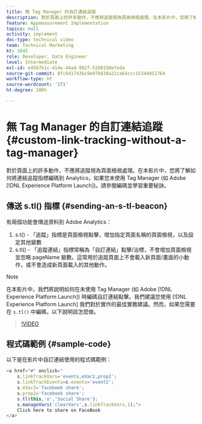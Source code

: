 ```yaml
---
title: 無 Tag Manager 的自訂連結追蹤
description: 對於頁面上的許多動作，不應將追蹤視為頁面檢視處理。在本影片中，您將了解如何將連結追蹤指標編碼到 Analytics，如果您未使用 Tag Manager (如 Experience Platform Launch)。請參閱編碼並學習重要秘訣。
feature: Appmeasurement Implementation
topics: null
activity: implement
doc-type: technical video
team: Technical Marketing
kt: 1845
role: Developer, Data Engineer
level: Intermediate
exl-id: e4567b1c-414e-44ad-982f-52b0150e7eda
source-git-commit: 8fc641743bc9e07b838a22ca64ccc15344d52764
workflow-type: ht
source-wordcount: '271'
ht-degree: 100%

---
```


# 無 Tag Manager 的自訂連結追蹤 {#custom-link-tracking-without-a-tag-manager}

對於頁面上的許多動作，不應將追蹤視為頁面檢視處理。在本影片中，您將了解如何將連結追蹤指標編碼到 Analytics，如果您未使用 Tag Manager (如 Adobe [!DNL Experience Platform Launch])。請參閱編碼並學習重要秘訣。

## 傳送 s.tl() 指標 {#sending-an-s-tl-beacon}

有兩個功能會傳送資料到 Adobe Analytics：

1. s.t() - 「追蹤」指標是頁面檢視點擊，增加指定頁面名稱的頁面檢視，以及設定其他變數
1. s.tl() - 「追蹤連結」指標常稱為「自訂連結」點擊/治標，不會增加頁面檢視並忽略 pageName 變數。這常用於追蹤頁面上不會載入新頁面/畫面的小動作，或不會造成新頁面載入的其他動作。

>[!NOTE]
>
>在本影片中，我們將說明如何在未使用 Tag Manager (如 Adobe [!DNL Experience Platform Launch]) 時編碼自訂連結點擊。我們建議您使用 [!DNL Experience Platform Launch] 我們對於實作的最佳實務建議。然而，如果您需要在 `s.tl()` 中編碼，以下說明該怎麼做。

>[!VIDEO](https://video.tv.adobe.com/v/25832/?quality=12&learn=on)

## 程式碼範例 {#sample-code}

以下是在影片中自訂連結使用的程式碼範例：

```JavaScript
<a href="#" onclick="
    s.linkTrackVars='events,eVar2,prop2';
    s.linkTrackEvents=s.events='event2';
    s.eVar2='facebook share';
    s.prop2='facebook share';
    s.tl(this,'o','Social Share');
    s.manageVars('clearVars',s.linkTrackVars,1);">
    Click here to share on FaceBook
</a>
```
